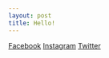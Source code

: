 ```yaml
---
layout: post
title: Hello!
---
```


[Facebook](https://www.facebook.com/SAGEUSC/)
[Instagram](https://www.instagram.com/sageusc/)
[Twitter](https://twitter.com/sage_usc)
